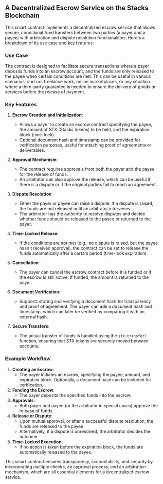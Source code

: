 ## A Decentralized Escrow Service on the Stacks Blockchain

This smart contract implements a decentralized escrow service that allows secure, conditional fund transfers between two parties (a payer and a payee) with arbitration and dispute resolution functionalities. Here's a breakdown of its use case and key features:

### Use Case
The contract is designed to facilitate secure transactions where a payer deposits funds into an escrow account, and the funds are only released to the payee when certain conditions are met. This can be useful in various scenarios, such as freelance work, online marketplaces, or any situation where a third-party guarantee is needed to ensure the delivery of goods or services before the release of payment.

### Key Features
1. **Escrow Creation and Initialization**:
   - Allows a payer to create an escrow contract specifying the payee, the amount of STX (Stacks tokens) to be held, and the expiration block (time-lock).
   - Optional document hash and timestamp can be provided for verification purposes, useful for attaching proof of agreements or deliverables.

2. **Approval Mechanism**:
   - The contract requires approvals from both the payer and the payee for the release of funds.
   - An arbitrator can also approve the release, which can be useful if there is a dispute or if the original parties fail to reach an agreement.

3. **Dispute Resolution**:
   - Either the payer or payee can raise a dispute. If a dispute is raised, the funds are not released until an arbitrator intervenes.
   - The arbitrator has the authority to resolve disputes and decide whether funds should be released to the payee or returned to the payer.

4. **Time-Locked Release**:
   - If the conditions are not met (e.g., no dispute is raised, but the payee hasn't received approval), the contract can be set to release the funds automatically after a certain period (time-lock expiration).

5. **Cancellation**:
   - The payer can cancel the escrow contract before it is funded or if the escrow is still active. If funded, the amount is returned to the payer.

6. **Document Verification**:
   - Supports storing and verifying a document hash for transparency and proof of agreement. The payer can add a document hash and timestamp, which can later be verified by comparing it with an external hash.

7. **Secure Transfers**:
   - The actual transfer of funds is handled using the `stx-transfer?` function, ensuring that STX tokens are securely moved between accounts.

### Example Workflow
1. **Creating an Escrow**: 
   - The payer initiates an escrow, specifying the payee, amount, and expiration block. Optionally, a document hash can be included for verification.
2. **Funding the Escrow**: 
   - The payer deposits the specified funds into the escrow.
3. **Approvals**:
   - Both payer and payee (or the arbitrator in special cases) approve the release of funds.
4. **Release or Dispute**:
   - Upon mutual approval, or after a successful dispute resolution, the funds are released to the payee. 
   - Alternatively, if a dispute is unresolved, the arbitrator decides the outcome.
5. **Time-Locked Execution**:
   - If no action is taken before the expiration block, the funds are automatically released to the payee.

This smart contract ensures transparency, accountability, and security by incorporating multiple checks, an approval process, and an arbitration mechanism, which are all essential elements for a decentralized escrow service.